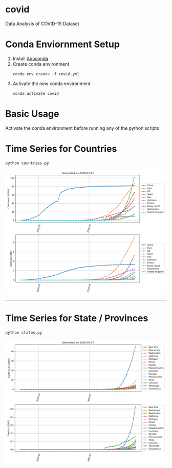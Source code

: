 # covid
Data Analysis of COVID-19 Dataset

# Conda Enviornment Setup

1. Install [Anaconda](https://www.anaconda.com/)
2. Create conda environment
    ```
   conda env create -f covid.yml
   ```
3. Activate the new conda environment
    ```
   conda activate covid
   ```

# Basic Usage
Activate the conda environment before running any of the python scripts

# Time Series for Countries

```
python countries.py
```

![](fig/countries_lin.png)

---

# Time Series for State / Provinces

```
python states.py
```

![](fig/states_lin.png)